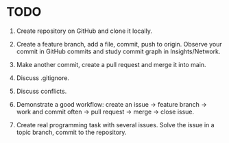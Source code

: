 # TODO

1. Create repository on GitHub and clone it locally.

2. Create a feature branch, add a file, commit, push to origin. Observe your commit in GitHub commits and study commit graph in Insights/Network.

3. Make another commit, create a pull request and merge it into main.

4. Discuss .gitignore.

5. Discuss conflicts.

6. Demonstrate a good workflow: create an issue -> feature branch -> work and commit often -> pull request -> merge -> close issue.

7. Create real programming task with several issues. Solve the issue in a topic branch, commit to the repository.
